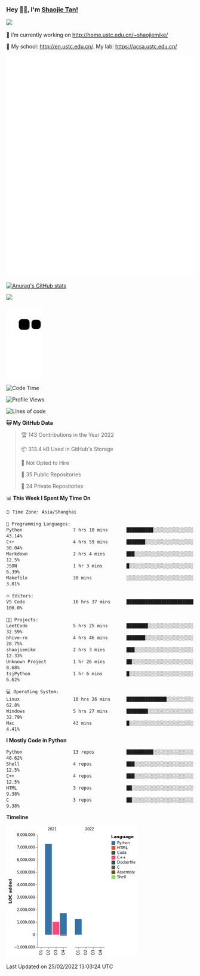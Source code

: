 

<!--
**Kirrito-k423/Kirrito-k423** is a ✨ _special_ ✨ repository because its `README.md` (this file) appears on your GitHub profile.

Here are some ideas to get you started:

- 🔭 I’m currently working on ...
- 🌱 I’m currently learning ...
- 👯 I’m looking to collaborate on ...
- 🤔 I’m looking for help with ...
- 💬 Ask me about ...
- 📫 How to reach me: ...
- 😄 Pronouns: ...
- ⚡ Fun fact: ...
-->
### Hey 👋🏽, I'm [Shaojie Tan!](http://home.ustc.edu.cn/~shaojiemike/about)

![](https://visitor-badge.glitch.me/badge?page_id=Kirrito-k423.Kirrito-k423)

🔭 I’m currently working on http://home.ustc.edu.cn/~shaojiemike/

👯 My school: http://en.ustc.edu.cn/. My lab: https://acsa.ustc.edu.cn/

![](https://github.com/Kirrito-k423/github-stats/blob/master/generated/overview.svg)
![](https://github.com/Kirrito-k423/github-stats/blob/master/generated/languages.svg)

[![Anurag's GitHub stats](https://github-readme-stats.vercel.app/api?username=Kirrito-k423&theme=flag-india&show_icons=true&hide=stars,prs,issues,contribs)](https://github.com/anuraghazra/github-readme-stats)

![](https://github-profile-summary-cards.vercel.app/api/cards/profile-details?username=Kirrito-k423&theme=vue)

![snake gif](https://github.com/Kirrito-k423/Kirrito-k423/blob/output/github-contribution-grid-snake.svg)

<!--START_SECTION:waka-->
![Code Time](http://img.shields.io/badge/Code%20Time-125%20hrs%202%20mins-blue)

![Profile Views](http://img.shields.io/badge/Profile%20Views-2-blue)

![Lines of code](https://img.shields.io/badge/From%20Hello%20World%20I%27ve%20Written-11%20Million%20lines%20of%20code-blue)

**🐱 My GitHub Data** 

> 🏆 143 Contributions in the Year 2022
 > 
> 📦 313.4 kB Used in GitHub's Storage 
 > 
> 🚫 Not Opted to Hire
 > 
> 📜 35 Public Repositories 
 > 
> 🔑 24 Private Repositories  
 > 
📊 **This Week I Spent My Time On** 

```text
⌚︎ Time Zone: Asia/Shanghai

💬 Programming Languages: 
Python                   7 hrs 10 mins       ██████████░░░░░░░░░░░░░░░   43.14% 
C++                      4 hrs 59 mins       ███████░░░░░░░░░░░░░░░░░░   30.04% 
Markdown                 2 hrs 4 mins        ███░░░░░░░░░░░░░░░░░░░░░░   12.5% 
JSON                     1 hr 3 mins         █░░░░░░░░░░░░░░░░░░░░░░░░   6.39% 
Makefile                 30 mins             ░░░░░░░░░░░░░░░░░░░░░░░░░   3.01%

🔥 Editors: 
VS Code                  16 hrs 37 mins      █████████████████████████   100.0%

🐱‍💻 Projects: 
LeetCode                 5 hrs 25 mins       ████████░░░░░░░░░░░░░░░░░   32.59% 
bhive-re                 4 hrs 46 mins       ███████░░░░░░░░░░░░░░░░░░   28.75% 
shaojiemike              2 hrs 3 mins        ███░░░░░░░░░░░░░░░░░░░░░░   12.33% 
Unknown Project          1 hr 26 mins        ██░░░░░░░░░░░░░░░░░░░░░░░   8.68% 
tsjPython                1 hr 6 mins         █░░░░░░░░░░░░░░░░░░░░░░░░   6.62%

💻 Operating System: 
Linux                    10 hrs 26 mins      ███████████████░░░░░░░░░░   62.8% 
Windows                  5 hrs 27 mins       ████████░░░░░░░░░░░░░░░░░   32.79% 
Mac                      43 mins             █░░░░░░░░░░░░░░░░░░░░░░░░   4.41%

```

**I Mostly Code in Python** 

```text
Python                   13 repos            ██████████░░░░░░░░░░░░░░░   40.62% 
Shell                    4 repos             ███░░░░░░░░░░░░░░░░░░░░░░   12.5% 
C++                      4 repos             ███░░░░░░░░░░░░░░░░░░░░░░   12.5% 
HTML                     3 repos             ██░░░░░░░░░░░░░░░░░░░░░░░   9.38% 
C                        3 repos             ██░░░░░░░░░░░░░░░░░░░░░░░   9.38%

```


**Timeline**

![Chart not found](https://raw.githubusercontent.com/Kirrito-k423/Kirrito-k423/main/charts/bar_graph.png) 


 Last Updated on 25/02/2022 13:03:24 UTC
<!--END_SECTION:waka-->

